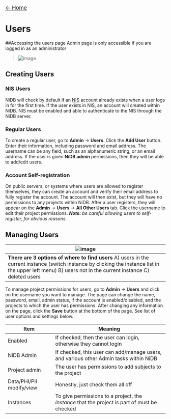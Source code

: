 <a href="index.html" style="font-size: larger;">&larr; Home</a>

# Users

##Accessing the users page
Admin page is only accessible if you are logged in as an administrator
> ![image](https://user-images.githubusercontent.com/8302215/141825695-e9636040-0080-45dd-9c44-7ac8f1950b8c.png)

## Creating Users

### NIS Users
NiDB will check by default if an [NIS](https://en.wikipedia.org/wiki/Network_Information_Service) account already exists when a user logs in for the first time. If the user exists in NIS, an account will created within NiDB. NIS must be enabled and able to authenticate to the NIS through the NiDB server.

### Regular Users
To create a regular user, go to **Admin** &rarr; **Users**. Click the **Add User** button. Enter their information, including password and email address. The username can be any field, such as an alphanumeric string, or an email address. If the user is given **NiDB admin** permissions, then they will be able to add/edit users.

### Account Self-registration
On public servers, or systems where users are allowed to register themselves, they can create an account and verify their email address to fully register the account. The account will then exist, but they will have no permissions to any projects within NiDB. After a user registers, they will appear on the **Admin** &rarr; **Users** &rarr; **All Other Users** tab. Click the username to edit their project permissions.
_**Note:** be careful allowing users to self-register, for obvious reasons._

## Managing Users
|![image](https://user-images.githubusercontent.com/8302215/142014954-37b7a2e7-31cf-4cd6-9ce2-7eb6af559ee2.png)|
|---|
|**There are 3 options of where to find users** A) users in the current instance (switch instance by clicking the instance list in the upper left menu) B) users not in the current instance C) deleted users|

To manage project permissions for users, go to **Admin** &rarr; **Users** and click on the username you want to manage. The page can change the name, password, email, admin status, if the account is enabled/disabled, and the projects to which the user has permissions. After changing any information on the page, click the **Save** button at the bottom of the page.
See list of user options and settings below.

|Item|Meaning|
|---|---|
|Enabled|If checked, then the user can login, otherwise they cannot login|
|NiDB Admin|If checked, this user can add/manage users, and various other Admin tasks within NiDB|
|Project admin|The user has permissions to add subjects to the project|
|Data/PHI/PII modify/view|Honestly, just check them all off|
|Instances|To give permissions to a project, the _instance_ that the project is part of must be checked|
